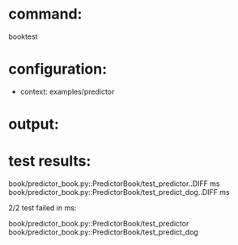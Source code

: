 # command:

booktest 

# configuration:

 * context: examples/predictor

# output:


# test results:

  book/predictor_book.py::PredictorBook/test_predictor..DIFF <number> ms
  book/predictor_book.py::PredictorBook/test_predict_dog..DIFF <number> ms

2/2 test failed in <number> ms:

  book/predictor_book.py::PredictorBook/test_predictor
  book/predictor_book.py::PredictorBook/test_predict_dog


